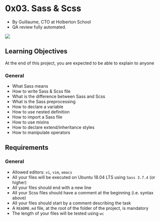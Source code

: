 # 0x03. Sass & Scss

-   By Guillaume, CTO at Holberton School
-   QA review fully automated.

![](https://holbertonintranet.s3.amazonaws.com/uploads/medias/2018/5/9936ba361a3962278900.jpg?X-Amz-Algorithm=AWS4-HMAC-SHA256&X-Amz-Credential=AKIARDDGGGOU5BHMTQX4%2F20211209%2Fus-east-1%2Fs3%2Faws4_request&X-Amz-Date=20211209T191243Z&X-Amz-Expires=86400&X-Amz-SignedHeaders=host&X-Amz-Signature=305731bf3e4d32c8f845037186b0544aacea8e9aa34f984f884b6c2b2ed74652)

## Learning Objectives

At the end of this project, you are expected to be able to explain to anyone

### General

-   What Sass means
-   How to write Sass & Scss file
-   What is the difference between Sass and Scss
-   What is the Sass preprocessing
-   How to declare a variable
-   How to use nested definition
-   How to import a Sass file
-   How to use mixins
-   How to declare extend/inheritance styles
-   How to manipulate operators

## Requirements

### General

-   Allowed editors:  `vi`,  `vim`,  `emacs`
-   All your files will be executed on Ubuntu 18.04 LTS using  `Sass 3.7.4`  (or higher)
-   All your files should end with a new line
-   All your Scss files should have a comment at the beginning (i.e. syntax above)
-   All your files should start by a comment describing the task
-   A  `README.md`  file, at the root of the folder of the project, is mandatory
-   The length of your files will be tested using  `wc`